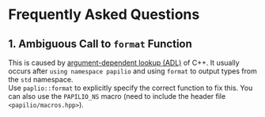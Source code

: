 # Frequently Asked Questions
## 1. Ambiguous Call to `format` Function
This is caused by [argument-dependent lookup (ADL)](https://en.cppreference.com/w/cpp/language/adl) of C++. It usually occurs after `using namespace papilio` and using `format` to output types from the `std` namespace.  
Use `paplio::format` to explicitly specify the correct function to fix this. You can also use the `PAPILIO_NS` macro (need to include the header file `<papilio/macros.hpp>`).
